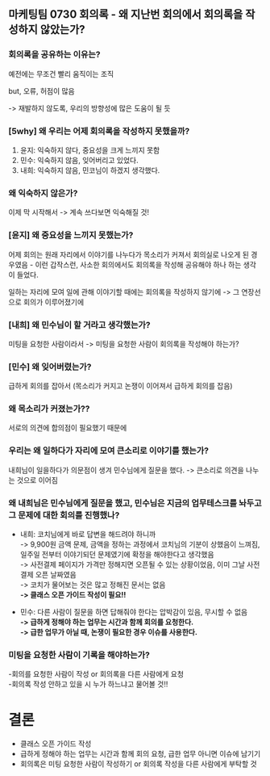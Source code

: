 ## 마케팅팀 0730 회의록 - 왜 지난번 회의에서 회의록을 작성하지 않았는가?  

  ### 회의록을 공유하는 이유는?
예전에는 무조건 빨리 움직이는 조직  

but, 오류, 허점이 많음  

-> 재발하지 않도록, 우리의 방향성에 많은 도움이 될 듯  

  ###  [5why] 왜 우리는 어제 회의록을 작성하지 못했을까?  
1. 윤지: 익숙하지 않다, 중요성을 크게 느끼지 못함
2. 민수: 익숙하지 않음, 잊어버리고 있었다.
3. 내희: 익숙하지 않음, 민코님이 하겠지 생각했다.

  ### 왜 익숙하지 않은가?
이제 막 시작해서 -> 계속 쓰다보면 익숙해질 것!

  ### [윤지] 왜 중요성을 느끼지 못했는가?
어제 회의는 원래 자리에서 이야기를 나누다가 목소리가 커져서 회의실로 나오게 된 경우였음 - 이런 갑작스런, 사소한 회의에서도 회의록을 작성해 공유해야 하나 하는 생각이 들었다.  

일하는 자리에 모여 일에 관해 이야기할 때에는 회의록을 작성하지 않기에 -> 그 연장선으로 회의가 이루어졌기에

  ### [내희] 왜 민수님이 할 거라고 생각했는가?
미팅을 요청한 사람이라서  -> 미팅을 요청한 사람이 회의록을 작성해야 하는가?

  ### [민수] 왜 잊어버렸는가?
급하게 회의를 잡아서 (목소리가 커지고 논쟁이 이어져서 급하게 회의를 잡음)
  
    
    
  ### 왜 목소리가 커졌는가??  
서로의 의견에 합의점이 필요했기 때문에  

  ### 우리는 왜 일하다가 자리에 모여 큰소리로 이야기를 했는가?
내희님이 일을하다가 의문점이 생겨 민수님에게 질문을 했다. -> 큰소리로 의견을 나누는 것으로 이어짐

  ### 왜 내희님은 민수님에게 질문을 했고, 민수님은 지금의 업무테스크를 놔두고 그 문제에 대한 회의를 진행했나?  
- 내희: 코치님에게 바로 답변을 해드려야 하니까  
       -> 9,900원 금액 문제, 금액을 정하는 과정에서 코치님의 기분이 상했음이 느껴짐, 일주일 전부터 이야기되던 문제였기에 확정을 해야한다고 생각했음  
       -> 사전결제 페이지가 가격만 정해지면 오픈될 수 있는 상황이었음, 이미 그날 사전결제 오픈 날짜였음    
       -> 코치가 물어보는 것은 많고 정해진 문서는 없음    
       **-> 클래스 오픈 가이드 작성이 필요!!**
       
- 민수: 다른 사람이 질문을 하면 답해줘야 한다는 압박감이 있음, 무시할 수 없음        
    **-> 급하게 정해야 하는 업무는 시간과 함께 회의를 요청한다.**  
    **-> 급한 업무가 아닐 때, 논쟁이 필요한 경우 이슈를 사용한다.** 
      
     
     

### 미팅을 요청한 사람이 기록을 해야하는가?     
-회의를 요청한 사람이 작성 or 회의록을 다른 사람에게 요청  
-회의록 작성 안하고 있을 시 누가 하느냐고 물어볼 것!!  

  
  
# 결론
- 클래스 오픈 가이드 작성  
- 급하게 정해야 하는 업무는 시간과 함께 회의 요청, 급한 업무 아니면 이슈에 남기기  
- 회의록은 미팅 요청한 사람이 작성하기 or 회의록 작성을 다른 사람에게 부탁할 것

